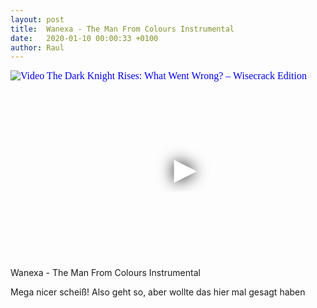 ```yaml
---
layout: post
title:  Wanexa - The Man From Colours Instrumental
date:   2020-01-10 00:00:33 +0100
author: Raul
---
```

<div class="video-container ">
<iframe
  width="560"
  height="315"
  src="https://www.youtube.com/embed/pVH7YICbQAw"
  srcdoc="<style>*{padding:0;margin:0;overflow:hidden}html,body{height:100%}img,span{position:absolute;width:100%;top:0;bottom:0;margin:auto}span{height:1.5em;text-align:center;font:48px/1.5 sans-serif;color:white;text-shadow:0 0 0.5em black}</style><a href=https://www.youtube.com/embed/pVH7YICbQAw?autoplay=1><img src=https://img.youtube.com/vi/pVH7YICbQAw/hqdefault.jpg alt='Video The Dark Knight Rises: What Went Wrong? – Wisecrack Edition'><span>▶</span></a>"
  frameborder="0"
  allow="accelerometer; autoplay; encrypted-media; gyroscope; picture-in-picture"
  allowfullscreen
></iframe>
</div>
Wanexa - The Man From Colours Instrumental

Mega nicer scheiß! Also geht so, aber wollte das hier mal gesagt haben
